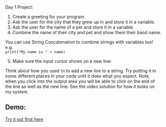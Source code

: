 Day 1 Project: 
1. Create a greeting for your program.
3. Ask the user for the city that they grew up in and store it in a variable.
4. Ask the user for the name of a pet and store it in a variable.
5. Combine the name of their city and pet and show them their band name.
<div class="hint">
  You can use String Concatenation to combine strings with variables too!
  e.g. 

<code>
print("My name is " + name)
</code>
</div>

5. Make sure the input cursor shows on a new line:

<div class="hint">
  Think about how you used \n to add a new line to a string. Try putting it in some different places in your code until it does what you expect. Note, when you click into the output area you will be able to click on the end of the line as well as the new line. See the video solution for how it looks on my system.
</div>


## Demo:
[Try it out first here](https://appbrewery.github.io/python-day1-demo/)

